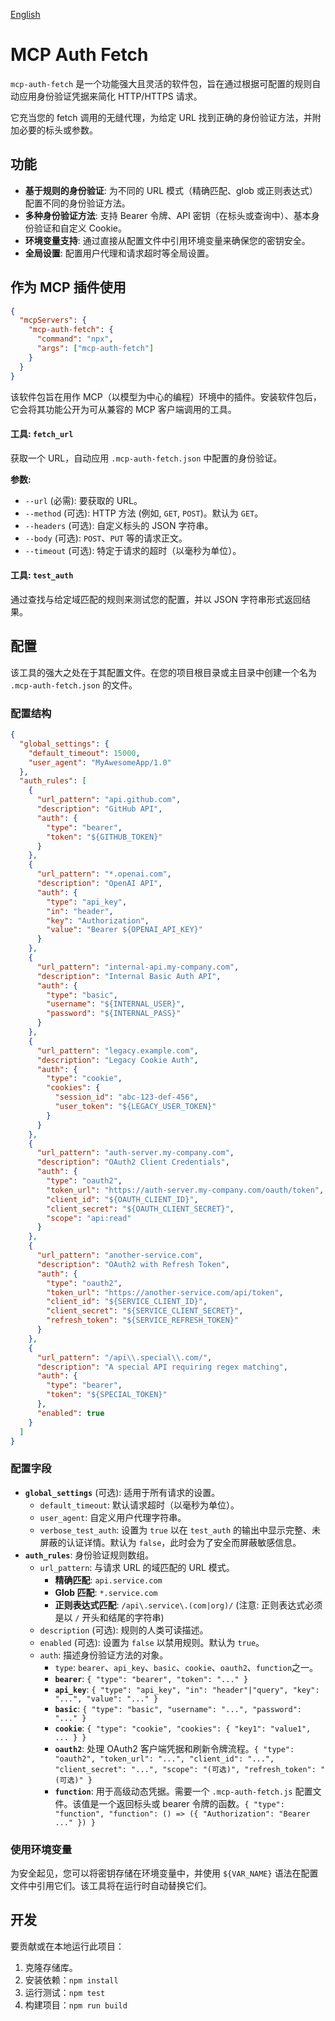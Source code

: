 [English](./README.md)

# MCP Auth Fetch

`mcp-auth-fetch` 是一个功能强大且灵活的软件包，旨在通过根据可配置的规则自动应用身份验证凭据来简化 HTTP/HTTPS 请求。

它充当您的 fetch 调用的无缝代理，为给定 URL 找到正确的身份验证方法，并附加必要的标头或参数。

## 功能

- **基于规则的身份验证**: 为不同的 URL 模式（精确匹配、glob 或正则表达式）配置不同的身份验证方法。
- **多种身份验证方法**: 支持 Bearer 令牌、API 密钥（在标头或查询中）、基本身份验证和自定义 Cookie。
- **环境变量支持**: 通过直接从配置文件中引用环境变量来确保您的密钥安全。
- **全局设置**: 配置用户代理和请求超时等全局设置。

## 作为 MCP 插件使用

```json
{
  "mcpServers": {
    "mcp-auth-fetch": {
      "command": "npx",
      "args": ["mcp-auth-fetch"]
    }
  }
}
```

该软件包旨在用作 MCP（以模型为中心的编程）环境中的插件。安装软件包后，它会将其功能公开为可从兼容的 MCP 客户端调用的工具。

#### 工具: `fetch_url`

获取一个 URL，自动应用 `.mcp-auth-fetch.json` 中配置的身份验证。

**参数:**

- `--url` (必需): 要获取的 URL。
- `--method` (可选): HTTP 方法 (例如, `GET`, `POST`)。默认为 `GET`。
- `--headers` (可选): 自定义标头的 JSON 字符串。
- `--body` (可选): `POST`、`PUT` 等的请求正文。
- `--timeout` (可选): 特定于请求的超时（以毫秒为单位）。

#### 工具: `test_auth`

通过查找与给定域匹配的规则来测试您的配置，并以 JSON 字符串形式返回结果。

## 配置

该工具的强大之处在于其配置文件。在您的项目根目录或主目录中创建一个名为 `.mcp-auth-fetch.json` 的文件。

### 配置结构

```json
{
  "global_settings": {
    "default_timeout": 15000,
    "user_agent": "MyAwesomeApp/1.0"
  },
  "auth_rules": [
    {
      "url_pattern": "api.github.com",
      "description": "GitHub API",
      "auth": {
        "type": "bearer",
        "token": "${GITHUB_TOKEN}"
      }
    },
    {
      "url_pattern": "*.openai.com",
      "description": "OpenAI API",
      "auth": {
        "type": "api_key",
        "in": "header",
        "key": "Authorization",
        "value": "Bearer ${OPENAI_API_KEY}"
      }
    },
    {
      "url_pattern": "internal-api.my-company.com",
      "description": "Internal Basic Auth API",
      "auth": {
        "type": "basic",
        "username": "${INTERNAL_USER}",
        "password": "${INTERNAL_PASS}"
      }
    },
    {
      "url_pattern": "legacy.example.com",
      "description": "Legacy Cookie Auth",
      "auth": {
        "type": "cookie",
        "cookies": {
          "session_id": "abc-123-def-456",
          "user_token": "${LEGACY_USER_TOKEN}"
        }
      }
    },
    {
      "url_pattern": "auth-server.my-company.com",
      "description": "OAuth2 Client Credentials",
      "auth": {
        "type": "oauth2",
        "token_url": "https://auth-server.my-company.com/oauth/token",
        "client_id": "${OAUTH_CLIENT_ID}",
        "client_secret": "${OAUTH_CLIENT_SECRET}",
        "scope": "api:read"
      }
    },
    {
      "url_pattern": "another-service.com",
      "description": "OAuth2 with Refresh Token",
      "auth": {
        "type": "oauth2",
        "token_url": "https://another-service.com/api/token",
        "client_id": "${SERVICE_CLIENT_ID}",
        "client_secret": "${SERVICE_CLIENT_SECRET}",
        "refresh_token": "${SERVICE_REFRESH_TOKEN}"
      }
    },
    {
      "url_pattern": "/api\\.special\\.com/",
      "description": "A special API requiring regex matching",
      "auth": {
        "type": "bearer",
        "token": "${SPECIAL_TOKEN}"
      },
      "enabled": true
    }
  ]
}
```

### 配置字段

- **`global_settings`** (可选): 适用于所有请求的设置。
  - `default_timeout`: 默认请求超时（以毫秒为单位）。
  - `user_agent`: 自定义用户代理字符串。
  - `verbose_test_auth`: 设置为 `true` 以在 `test_auth` 的输出中显示完整、未屏蔽的认证详情。默认为 `false`，此时会为了安全而屏蔽敏感信息。
- **`auth_rules`**: 身份验证规则数组。
  - `url_pattern`: 与请求 URL 的域匹配的 URL 模式。
    - **精确匹配**: `api.service.com`
    - **Glob 匹配**: `*.service.com`
    - **正则表达式匹配**: `/api\.service\.(com|org)/` (注意: 正则表达式必须是以 `/` 开头和结尾的字符串)
  - `description` (可选): 规则的人类可读描述。
  - `enabled` (可选): 设置为 `false` 以禁用规则。默认为 `true`。
  - `auth`: 描述身份验证方法的对象。
    - `type`: `bearer`、`api_key`、`basic`、`cookie`、`oauth2`、`function`之一。
    - **`bearer`**: `{ "type": "bearer", "token": "..." }`
    - **`api_key`**: `{ "type": "api_key", "in": "header"|"query", "key": "...", "value": "..." }`
    - **`basic`**: `{ "type": "basic", "username": "...", "password": "..." }`
    - **`cookie`**: `{ "type": "cookie", "cookies": { "key1": "value1", ... } }`
    - **`oauth2`**: 处理 OAuth2 客户端凭据和刷新令牌流程。`{ "type": "oauth2", "token_url": "...", "client_id": "...", "client_secret": "...", "scope": "(可选)", "refresh_token": "(可选)" }`
    - **`function`**: 用于高级动态凭据。需要一个 `.mcp-auth-fetch.js` 配置文件。该值是一个返回标头或 bearer 令牌的函数。`{ "type": "function", "function": () => ({ "Authorization": "Bearer ..." }) }`

### 使用环境变量

为安全起见，您可以将密钥存储在环境变量中，并使用 `${VAR_NAME}` 语法在配置文件中引用它们。该工具将在运行时自动替换它们。

## 开发

要贡献或在本地运行此项目：

1.  克隆存储库。
2.  安装依赖：`npm install`
3.  运行测试：`npm test`
4.  构建项目：`npm run build`
